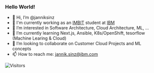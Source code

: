 ### Hello World!


- 👋 Hi, I’m @janniksinz
- 🔭 I'm currently working as an [IMBIT](https://www.dhbw-stuttgart.de/studium/bachelor-studienangebot/wirtschaft/wirtschaftsinformatik-imbit/) student at [IBM](https://www.ibm.com/de-de/employment/schueler/)
- 👀 I’m interested in Software Architecture, Cloud Architecture, ML, ...
- 🌱 I’m currently learning Next.js, Ansible, K8s/OpenShift, tesorflow (Machine Learing & Cloud)
- 💞️ I’m looking to collaborate on Customer Cloud Projects and ML concepts
- 📫 How to reach me: jannik.sinz@ibm.com


![Visitors](https://api.visitorbadge.io/api/visitors?path=https%3A%2F%2Fgithub.com%2Fjanniksinz%2Fjanniksinz&countColor=%23263759)
<!---
janniksinz/janniksinz is a ✨ special ✨ repository because its `README.md` (this file) appears on your GitHub profile.
You can click the Preview link to take a look at your changes.
--->
